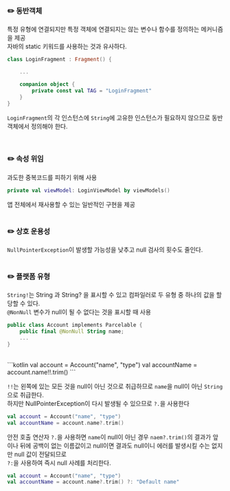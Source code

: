 ### ✏️ 동반객체
특정 유형에 연결되지만 특정 객체에 연결되지는 않는 변수나 함수를 정의하는 메커니즘을 제공 <br/>
자바의 static 키워드를 사용하는 것과 유사하다. <br/>

```kotlin
class LoginFragment : Fragment() {

    ...

    companion object {
        private const val TAG = "LoginFragment"
    }
}
```
`LoginFragment`의 각 인스턴스에 `String`에 고유한 인스턴스가 필요하지 않으므로 동반 객체에서 정의해야 한다.

<br/>

### ✏️ 속성 위임
과도한 중복코드를 피하기 위해 사용
```kotlin
private val viewModel: LoginViewModel by viewModels()
```
앱 전체에서 재사용할 수 있는 일반적인 구현을 제공 <br/>
<br/>

### ✏️ 상호 운용성
`NullPointerException`이 발생할 가능성을 낮추고 null 검사의 횟수도 줄인다.<br/>
<br/>
### ✏️ 플랫폼 유형
`String!`는 String 과 String? 을 표시할 수 있고 컴파일러로 두 유형 중 하나의 값을 할당할 수 있다.<br/>
`@NonNull` 변수가 null이 될 수 없다는 것을 표시할 때 사용
```kotlin
public class Account implements Parcelable {
    public final @NonNull String name;
    ...
}
```
<br/>
 ```kotlin
 val account = Account("name", "type")
val accountName = account.name!!.trim()
```

`!!`는 왼쪽에 있는 모든 것을 null이 아닌 것으로 취급하므로 `name`을 null이 아닌 `String`으로 취급한다.<br/>
하지만 NullPointerException이 다시 발생될 수 있으므로
`?.`을 사용한다
```kotlin
val account = Account("name", "type")
val accountName = account.name?.trim()
```
안전 호출 연산자 `?.`을 사용하면 `name`이 null이 아닌 경우 `naem?.trim()`의 결과가 앞이나 뒤에 공백이 없는 이름값이고 
null이면 결과도 null이니 에러를 발생시킬 수는 없지만 null 값이 전달되므로<br/>
`?:`을 사용하여 즉시 null  사례를 처리한다.

```kotlin
val account = Account("name", "type")
val accountName = account.name?.trim() ?: "Default name"
```
